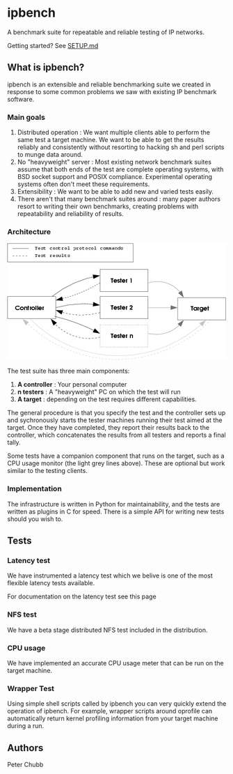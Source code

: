 # ipbench
A benchmark suite for repeatable and reliable testing of IP networks. 

Getting started? See [SETUP.md](SETUP.md)
## What is ipbench?

ipbench is an extensible and reliable benchmarking suite we created in response to some common problems we saw with existing IP benchmark software.

### Main goals

1. Distributed operation : We want multiple clients able to perform the same test a target machine.  We want to be able to get the results reliably and consistently without resorting to hacking sh and perl scripts to munge data around.
2. No "heavyweight" server : Most existing network benchmark suites assume that both ends of the test are complete operating systems, with BSD socket support and POSIX compliance.  Experimental operating systems often don't meet these requirements.
3. Extensibility : We want to be able to add new and varied tests easily.
4. There aren't that many benchmark suites around : many paper authors resort to writing their own benchmarks, creating problems with repeatability and reliability of results.

### Architecture

![Ipbench architecture](web/images/overview.png)

The test suite has three main components:


1. **A controller** : Your personal computer
2. **n testers** : A "heavyweight" PC on which the test will run
3. **A target** : depending on the test requires different capabilities.

The general procedure is that you specify the test and the controller sets up and sychronously starts the tester machines running their test aimed at the target.  Once they have completed, they report their results back to the controller, which concatenates the results from all testers and reports a final tally.

Some tests have a companion component that runs on the target, such as a CPU usage monitor (the light grey lines above).  These are optional but work similar to the testing clients.

### Implementation

The infrastructure is written in Python for maintainability, and the tests are written as plugins in C for speed.  There is a simple API for writing new tests should you wish to.

## Tests

### Latency test

We have instrumented a latency test which we belive is one of the most flexible latency tests available.

For documentation on the latency test see this page

### NFS test

We have a beta stage distributed NFS test included in the distribution.

### CPU usage

We have implemented an accurate CPU usage meter that can be run on the target machine.

### Wrapper Test

Using simple shell scripts called by ipbench you can very quickly extend the operation of ipbench.  For example, wrapper scripts around oprofile can automatically return kernel profiling information from your target machine during a run.


## Authors

Peter Chubb
